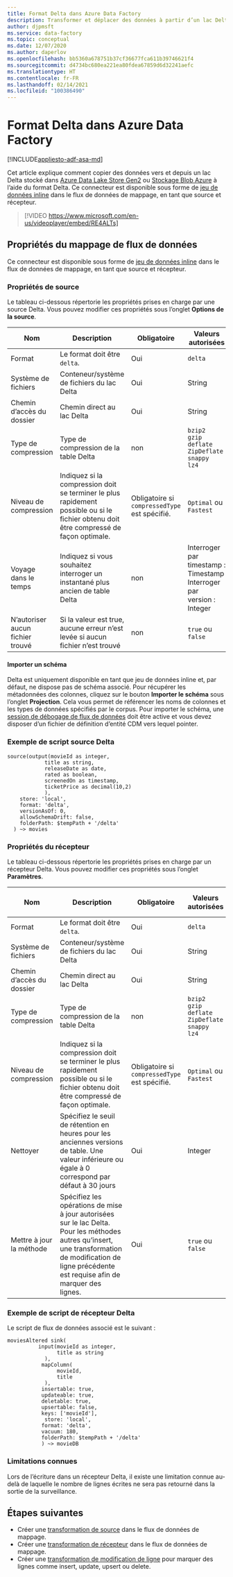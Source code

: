 ```yaml
---
title: Format Delta dans Azure Data Factory
description: Transformer et déplacer des données à partir d’un lac Delta à l’aide du format Delta
author: djpmsft
ms.service: data-factory
ms.topic: conceptual
ms.date: 12/07/2020
ms.author: daperlov
ms.openlocfilehash: bb5360a678751b37cf36677fca611b39746621f4
ms.sourcegitcommit: d4734bc680ea221ea80fdea67859d6d32241aefc
ms.translationtype: HT
ms.contentlocale: fr-FR
ms.lasthandoff: 02/14/2021
ms.locfileid: "100386490"
---
```

# <a name="delta-format-in-azure-data-factory"></a>Format Delta dans Azure Data Factory

[!INCLUDE[appliesto-adf-asa-md](includes/appliesto-adf-asa-md.md)]

Cet article explique comment copier des données vers et depuis un lac Delta stocké dans [Azure Data Lake Store Gen2](connector-azure-data-lake-storage.md) ou [Stockage Blob Azure](connector-azure-blob-storage.md) à l’aide du format Delta. Ce connecteur est disponible sous forme de [jeu de données inline](data-flow-source.md#inline-datasets) dans le flux de données de mappage, en tant que source et récepteur.

> [!VIDEO https://www.microsoft.com/en-us/videoplayer/embed/RE4ALTs]

## <a name="mapping-data-flow-properties"></a>Propriétés du mappage de flux de données

Ce connecteur est disponible sous forme de [jeu de données inline](data-flow-source.md#inline-datasets) dans le flux de données de mappage, en tant que source et récepteur.

### <a name="source-properties"></a>Propriétés de source

Le tableau ci-dessous répertorie les propriétés prises en charge par une source Delta. Vous pouvez modifier ces propriétés sous l’onglet **Options de la source**.

| Nom | Description | Obligatoire | Valeurs autorisées | Propriété du script de flux de données |
| ---- | ----------- | -------- | -------------- | ---------------- |
| Format | Le format doit être `delta`. | Oui | `delta` | format |
| Système de fichiers | Conteneur/système de fichiers du lac Delta | Oui | String | fileSystem |
| Chemin d’accès du dossier | Chemin direct au lac Delta | Oui | String | folderPath |
| Type de compression | Type de compression de la table Delta | non | `bzip2`<br>`gzip`<br>`deflate`<br>`ZipDeflate`<br>`snappy`<br>`lz4` | compressionType |
| Niveau de compression | Indiquez si la compression doit se terminer le plus rapidement possible ou si le fichier obtenu doit être compressé de façon optimale. | Obligatoire si `compressedType` est spécifié. | `Optimal` ou `Fastest` | compressionLevel |
| Voyage dans le temps | Indiquez si vous souhaitez interroger un instantané plus ancien de table Delta | non | Interroger par timestamp : Timestamp <br> Interroger par version : Integer | timestampAsOf <br> versionAsOf |
| N’autoriser aucun fichier trouvé | Si la valeur est true, aucune erreur n’est levée si aucun fichier n’est trouvé | non | `true` ou `false` | ignoreNoFilesFound |

#### <a name="import-schema"></a>Importer un schéma

Delta est uniquement disponible en tant que jeu de données inline et, par défaut, ne dispose pas de schéma associé. Pour récupérer les métadonnées des colonnes, cliquez sur le bouton **Importer le schéma** sous l’onglet **Projection**. Cela vous permet de référencer les noms de colonnes et les types de données spécifiés par le corpus. Pour importer le schéma, une [session de débogage de flux de données](concepts-data-flow-debug-mode.md) doit être active et vous devez disposer d’un fichier de définition d’entité CDM vers lequel pointer.
 

### <a name="delta-source-script-example"></a>Exemple de script source Delta

```
source(output(movieId as integer,
            title as string,
            releaseDate as date,
            rated as boolean,
            screenedOn as timestamp,
            ticketPrice as decimal(10,2)
            ),
    store: 'local',
    format: 'delta',
    versionAsOf: 0,
    allowSchemaDrift: false,
    folderPath: $tempPath + '/delta'
  ) ~> movies
```

### <a name="sink-properties"></a>Propriétés du récepteur

Le tableau ci-dessous répertorie les propriétés prises en charge par un récepteur Delta. Vous pouvez modifier ces propriétés sous l’onglet **Paramètres**.

| Nom | Description | Obligatoire | Valeurs autorisées | Propriété du script de flux de données |
| ---- | ----------- | -------- | -------------- | ---------------- |
| Format | Le format doit être `delta`. | Oui | `delta` | format |
| Système de fichiers | Conteneur/système de fichiers du lac Delta | Oui | String | fileSystem |
| Chemin d’accès du dossier | Chemin direct au lac Delta | Oui | String | folderPath |
| Type de compression | Type de compression de la table Delta | non | `bzip2`<br>`gzip`<br>`deflate`<br>`ZipDeflate`<br>`snappy`<br>`lz4` | compressionType |
| Niveau de compression | Indiquez si la compression doit se terminer le plus rapidement possible ou si le fichier obtenu doit être compressé de façon optimale. | Obligatoire si `compressedType` est spécifié. | `Optimal` ou `Fastest` | compressionLevel |
| Nettoyer | Spécifiez le seuil de rétention en heures pour les anciennes versions de table. Une valeur inférieure ou égale à 0 correspond par défaut à 30 jours | Oui | Integer | vacuum |
| Mettre à jour la méthode | Spécifiez les opérations de mise à jour autorisées sur le lac Delta. Pour les méthodes autres qu’insert, une transformation de modification de ligne précédente est requise afin de marquer des lignes. | Oui | `true` ou `false` | deletable <br> insertable <br> updateable <br> fusion |

### <a name="delta-sink-script-example"></a>Exemple de script de récepteur Delta

Le script de flux de données associé est le suivant :

```
moviesAltered sink(
          input(movieId as integer,
                title as string
            ),
           mapColumn(
                movieId,
                title
            ),
           insertable: true,
           updateable: true,
           deletable: true,
           upsertable: false,
           keys: ['movieId'],
            store: 'local',
           format: 'delta',
           vacuum: 180,
           folderPath: $tempPath + '/delta'
           ) ~> movieDB
```

### <a name="known-limitations"></a>Limitations connues

Lors de l’écriture dans un récepteur Delta, il existe une limitation connue au-delà de laquelle le nombre de lignes écrites ne sera pas retourné dans la sortie de la surveillance.

## <a name="next-steps"></a>Étapes suivantes

* Créer une [transformation de source](data-flow-source.md) dans le flux de données de mappage.
* Créer une [transformation de récepteur](data-flow-sink.md) dans le flux de données de mappage.
* Créer une [transformation de modification de ligne](data-flow-alter-row.md) pour marquer des lignes comme insert, update, upsert ou delete.
